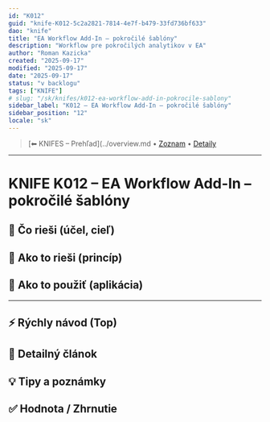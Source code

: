 ```yaml
---
id: "K012"
guid: "knife-K012-5c2a2821-7814-4e7f-b479-33fd736bf633"
dao: "knife"
title: "EA Workflow Add-In – pokročilé šablóny"
description: "Workflow pre pokročilých analytikov v EA"
author: "Roman Kazicka"
created: "2025-09-17"
modified: "2025-09-17"
date: "2025-09-17"
status: "v backlogu"
tags: ["KNIFE"]
# slug: "/sk/knifes/k012-ea-workflow-add-in-pokrocile-sablony"
sidebar_label: "K012 – EA Workflow Add-In – pokročilé šablóny"
sidebar_position: "12"
locale: "sk"
---
```

<!-- body:start -->

<!-- nav:knifes -->
> [⬅ KNIFES – Prehľad](../overview.md • [Zoznam](../KNIFE_Overview_List.md) • [Detaily](../KNIFE_Overview_Details.md)
---
# KNIFE K012 – EA Workflow Add-In – pokročilé šablóny

## 🎯 Čo rieši (účel, cieľ)

## 🧩 Ako to rieši (princíp)

## 🧪 Ako to použiť (aplikácia)

---

## ⚡ Rýchly návod (Top)

## 📜 Detailný článok

## 💡 Tipy a poznámky

## ✅ Hodnota / Zhrnutie

